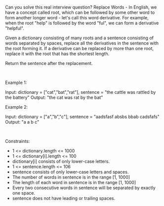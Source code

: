 Can you solve this real interview question? Replace Words - In English, we have a concept called root, which can be followed by some other word to form another longer word - let's call this word derivative. For example, when the root "help" is followed by the word "ful", we can form a derivative "helpful".

Given a dictionary consisting of many roots and a sentence consisting of words separated by spaces, replace all the derivatives in the sentence with the root forming it. If a derivative can be replaced by more than one root, replace it with the root that has the shortest length.

Return the sentence after the replacement.

 

Example 1:


Input: dictionary = ["cat","bat","rat"], sentence = "the cattle was rattled by the battery"
Output: "the cat was rat by the bat"


Example 2:


Input: dictionary = ["a","b","c"], sentence = "aadsfasf absbs bbab cadsfafs"
Output: "a a b c"


 

Constraints:

 * 1 <= dictionary.length <= 1000
 * 1 <= dictionary[i].length <= 100
 * dictionary[i] consists of only lower-case letters.
 * 1 <= sentence.length <= 106
 * sentence consists of only lower-case letters and spaces.
 * The number of words in sentence is in the range [1, 1000]
 * The length of each word in sentence is in the range [1, 1000]
 * Every two consecutive words in sentence will be separated by exactly one space.
 * sentence does not have leading or trailing spaces.